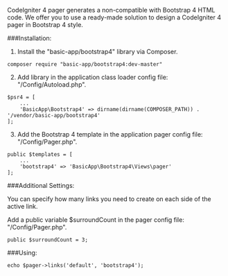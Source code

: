 CodeIgniter 4 pager generates a non-compatible with Bootstrap 4 HTML code. We offer you to use a ready-made solution to design a CodeIgniter 4 pager in Bootstrap 4 style.

###Installation:

1. Install the "basic-app/bootstrap4" library via Composer.

```
composer require "basic-app/bootstrap4:dev-master"
```

2. Add library in the application class loader config file: "/Config/Autoload.php".

```
$psr4 = [
    ...
    'BasicApp\Bootstrap4' => dirname(dirname(COMPOSER_PATH)) . '/vendor/basic-app/bootstrap4'
];
```

3. Add the Bootstrap 4 template in the application pager config file: "/Config/Pager.php".

```
public $templates = [
    ...
    'bootstrap4' => 'BasicApp\Bootstrap4\Views\pager'
];
```

###Additional Settings:

You can specify how many links you need to create on each side of the active link.

Add a public variable $surroundCount in the pager config file: "/Config/Pager.php".

```
public $surroundCount = 3;
```

###Using:

```
echo $pager->links('default', 'bootstrap4');
```
